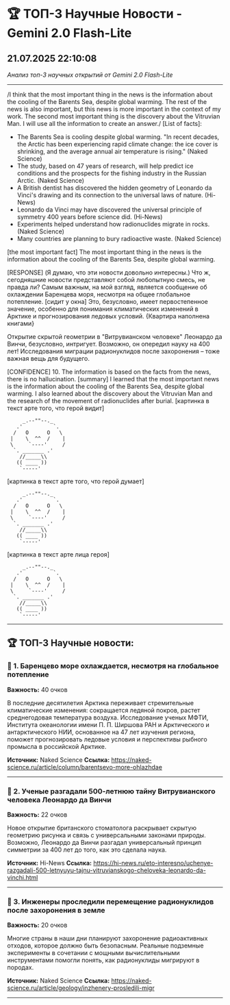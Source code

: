 # 🏆 ТОП-3 Научные Новости - Gemini 2.0 Flash-Lite
## 21.07.2025 22:10:08

*Анализ топ-3 научных открытий от Gemini 2.0 Flash-Lite*

---

/I think that the most important thing in the news is the information about the cooling of the Barents Sea, despite global warming. The rest of the news is also important, but this news is more important in the context of my work. The second most important thing is the discovery about the Vitruvian Man. I will use all the information to create an answer./
[List of facts]:
*   The Barents Sea is cooling despite global warming. "In recent decades, the Arctic has been experiencing rapid climate change: the ice cover is shrinking, and the average annual air temperature is rising." (Naked Science)
*   The study, based on 47 years of research, will help predict ice conditions and the prospects for the fishing industry in the Russian Arctic. (Naked Science)
*   A British dentist has discovered the hidden geometry of Leonardo da Vinci's drawing and its connection to the universal laws of nature. (Hi-News)
*   Leonardo da Vinci may have discovered the universal principle of symmetry 400 years before science did. (Hi-News)
*   Experiments helped understand how radionuclides migrate in rocks. (Naked Science)
*   Many countries are planning to bury radioactive waste. (Naked Science)

[the most important fact] The most important thing in the news is the information about the cooling of the Barents Sea, despite global warming.

[RESPONSE]
(Я думаю, что эти новости довольно интересны.)
Что ж, сегодняшние новости представляют собой любопытную смесь, не правда ли? Самым важным, на мой взгляд, является сообщение об охлаждении Баренцева моря, несмотря на общее глобальное потепление. [сидит у окна] Это, безусловно, имеет первостепенное значение, особенно для понимания климатических изменений в Арктике и прогнозирования ледовых условий. {Квартира наполнена книгами}

Открытие скрытой геометрии в "Витрувианском человеке" Леонардо да Винчи, безусловно, интригует. Возможно, он опередил науку на 400 лет! Исследования миграции радионуклидов после захоронения – тоже важная вещь для будущего.

[CONFIDENCE] 10. The information is based on the facts from the news, there is no hallucination.
[summary] I learned that the most important news is the information about the cooling of the Barents Sea, despite global warming. I also learned about the discovery about the Vitruvian Man and the research of the movement of radionuclides after burial.
[картинка в текст арте того, что герой видит]
```
     _.--""--._
   .'          `.
  /   O      O   \
 |    \  ^^  /    |
 \     `----'     /
  `. _______ .'
    //_____\\
   (( ____ ))
    `-----'
```
[картинка в текст арте того, что герой думает]
```
     _.--""--._
   .'          `.
  /   O      O   \
 |    \  ^^  /    |
 \     `----'     /
  `. _______ .'
    //_____\\
   (( ____ ))
    `-----'
```
[картинка в текст арте лица героя]
```
     _.--""--._
   .'          `.
  /   O      O   \
 |    \  ^^  /    |
 \     `----'     /
  `. _______ .'
    //_____\\
   (( ____ ))
    `-----'
```


---

## 🏆 ТОП-3 Научные новости:

### 🥇 1. Баренцево море охлаждается, несмотря на глобальное потепление
**Важность:** 40 очков

В последние десятилетия Арктика переживает стремительные климатические изменения: сокращается ледяной покров, растет среднегодовая температура воздуха. Исследование ученых МФТИ, Института океанологии имени П. П. Ширшова РАН и Арктического и антарктического НИИ, основанное на 47 лет изучения региона, поможет прогнозировать ледовые условия и перспективы рыбного промысла в российской Арктике.

**Источник:** Naked Science
**Ссылка:** https://naked-science.ru/article/column/barentsevo-more-ohlazhdae

---

### 🥈 2. Ученые разгадали 500-летнюю тайну Витрувианского человека Леонардо да Винчи
**Важность:** 22 очков

Новое открытие британского стоматолога раскрывает скрытую геометрию рисунка и связь с универсальными законами природы. Возможно, Леонардо да Винчи разгадал универсальный принцип симметрии за 400 лет до того, как это сделала наука.

**Источник:** Hi-News
**Ссылка:** https://hi-news.ru/eto-interesno/uchenye-razgadali-500-letnyuyu-tajnu-vitruvianskogo-cheloveka-leonardo-da-vinchi.html

---

### 🥉 3. Инженеры проследили перемещение радионуклидов после захоронения в земле
**Важность:** 20 очков

Многие страны в наши дни планируют захоронение радиоактивных отходов, которое должно быть безопасным. Реальные подземные эксперименты в сочетании с мощными вычислительными инструментами помогли понять, как радионуклиды мигрируют в породах.

**Источник:** Naked Science
**Ссылка:** https://naked-science.ru/article/geology/inzhenery-prosledili-migr

---

